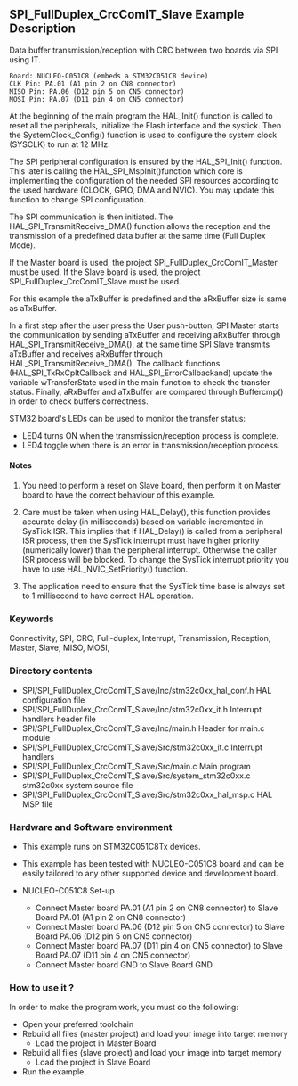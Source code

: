 ## <b>SPI_FullDuplex_CrcComIT_Slave Example Description</b>

Data buffer transmission/reception with CRC between two boards via SPI using IT.

	Board: NUCLEO-C051C8 (embeds a STM32C051C8 device)
	CLK Pin: PA.01 (A1 pin 2 on CN8 connector)
	MISO Pin: PA.06 (D12 pin 5 on CN5 connector)
	MOSI Pin: PA.07 (D11 pin 4 on CN5 connector)

At the beginning of the main program the HAL_Init() function is called to reset
all the peripherals, initialize the Flash interface and the systick.
Then the SystemClock_Config() function is used to configure the system
clock (SYSCLK) to run at 12 MHz.

The SPI peripheral configuration is ensured by the HAL_SPI_Init() function.
This later is calling the HAL_SPI_MspInit()function which core is implementing
the configuration of the needed SPI resources according to the used hardware (CLOCK,
GPIO, DMA and NVIC). You may update this function to change SPI configuration.

The SPI communication is then initiated.
The HAL_SPI_TransmitReceive_DMA() function allows the reception and the
transmission of a predefined data buffer at the same time (Full Duplex Mode).

If the Master board is used, the project SPI_FullDuplex_CrcComIT_Master must be used.
If the Slave board is used, the project SPI_FullDuplex_CrcComIT_Slave must be used.

For this example the aTxBuffer is predefined and the aRxBuffer size is same as aTxBuffer.

In a first step after the user press the User push-button, SPI Master starts the
communication by sending aTxBuffer and receiving aRxBuffer through
HAL_SPI_TransmitReceive_DMA(), at the same time SPI Slave transmits aTxBuffer
and receives aRxBuffer through HAL_SPI_TransmitReceive_DMA().
The callback functions (HAL_SPI_TxRxCpltCallback and HAL_SPI_ErrorCallbackand) update
the variable wTransferState used in the main function to check the transfer status.
Finally, aRxBuffer and aTxBuffer are compared through Buffercmp() in order to
check buffers correctness.

STM32 board's LEDs can be used to monitor the transfer status:

 - LED4 turns ON when the transmission/reception process is complete.
 - LED4 toggle when there is an error in transmission/reception process.

#### <b>Notes</b>

 1. You need to perform a reset on Slave board, then perform it on Master board
    to have the correct behaviour of this example.

 2. Care must be taken when using HAL_Delay(), this function provides accurate delay (in milliseconds)
    based on variable incremented in SysTick ISR. This implies that if HAL_Delay() is called from
    a peripheral ISR process, then the SysTick interrupt must have higher priority (numerically lower)
    than the peripheral interrupt. Otherwise the caller ISR process will be blocked.
    To change the SysTick interrupt priority you have to use HAL_NVIC_SetPriority() function.

 3. The application need to ensure that the SysTick time base is always set to 1 millisecond
    to have correct HAL operation.

### <b>Keywords</b>

Connectivity, SPI, CRC, Full-duplex, Interrupt, Transmission, Reception, Master, Slave, MISO, MOSI,

### <b>Directory contents</b>

  - SPI/SPI_FullDuplex_CrcComIT_Slave/Inc/stm32c0xx_hal_conf.h   HAL configuration file
  - SPI/SPI_FullDuplex_CrcComIT_Slave/Inc/stm32c0xx_it.h         Interrupt handlers header file
  - SPI/SPI_FullDuplex_CrcComIT_Slave/Inc/main.h                 Header for main.c module
  - SPI/SPI_FullDuplex_CrcComIT_Slave/Src/stm32c0xx_it.c         Interrupt handlers
  - SPI/SPI_FullDuplex_CrcComIT_Slave/Src/main.c                 Main program
  - SPI/SPI_FullDuplex_CrcComIT_Slave/Src/system_stm32c0xx.c     stm32c0xx system source file
  - SPI/SPI_FullDuplex_CrcComIT_Slave/Src/stm32c0xx_hal_msp.c    HAL MSP file

### <b>Hardware and Software environment</b>

  - This example runs on STM32C051C8Tx devices.

  - This example has been tested with NUCLEO-C051C8 board and can be
    easily tailored to any other supported device and development board.

  - NUCLEO-C051C8 Set-up
    - Connect Master board PA.01 (A1 pin 2 on CN8 connector) to Slave Board PA.01 (A1 pin 2 on CN8 connector)
    - Connect Master board PA.06 (D12 pin 5 on CN5 connector) to Slave Board PA.06 (D12 pin 5 on CN5 connector)
    - Connect Master board PA.07 (D11 pin 4 on CN5 connector) to Slave Board PA.07 (D11 pin 4 on CN5 connector)
    - Connect Master board GND  to Slave Board GND

### <b>How to use it ?</b>

In order to make the program work, you must do the following:

 - Open your preferred toolchain
 - Rebuild all files (master project) and load your image into target memory
    - Load the project in Master Board
 - Rebuild all files (slave project) and load your image into target memory
    - Load the project in Slave Board
 - Run the example



